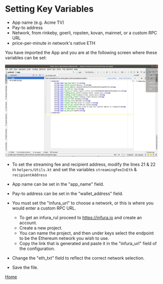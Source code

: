 # Setting Key Variables

* App name (e.g. Acme TV)
* Pay-to address
* Network, from rinkeby, goerli, ropsten, kovan, mainnet, or a    custom RPC URL
* price-per-minute in network's native ETH

You have imported the App and you are at the following screen where these variables can be set: 

![import7](../Import/Import7.png)

* To set the streaming fee and recipient address, modify the lines 21 & 22 in `helpers/Utils.kt` and set the variables `streamingFeeInEth` & `recipientAddress`

* App name can be set in the "app_name" field.
* Pay-to address can be set in the "wallet_address" field.
* You must set the "infura_url" to choose  a network, or this is where you would enter a custom RPC URL.

    * To get an infura_rul proceed to https://infura.io and create an account.
    * Create a new project. 
    * You can name the project, and then under keys select the endpoint to be the Ethereum network you wish to use.
    * Copy the link that is generated and paste it in the "infura_url" field of the configuration.

* Change the "eth_txt" field to reflect the correct network selection.

* Save the file.

[Home](../../README.md)

